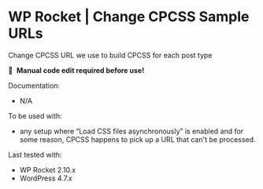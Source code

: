 # WP Rocket | Change CPCSS Sample URLs

Change CPCSS URL we use to build CPCSS for each post type

📝&#160;&#160;**Manual code edit required before use!**

Documentation:
* N/A

To be used with:
* any setup where “Load CSS files asynchronously” is enabled and for some reason, CPCSS happens to pick up a URL that can't be processed.

Last tested with:
* WP Rocket 2.10.x
* WordPress 4.7.x

